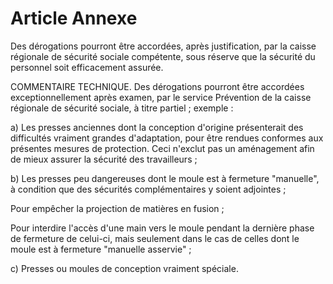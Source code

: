 # Article Annexe

Des dérogations pourront être accordées, après justification, par la caisse régionale de sécurité sociale compétente, sous réserve que la sécurité du personnel soit efficacement assurée.

COMMENTAIRE TECHNIQUE.    Des dérogations pourront être accordées exceptionnellement après examen, par le service Prévention de la caisse régionale de sécurité sociale, à titre partiel ; exemple :

a) Les presses anciennes dont la conception d'origine présenterait des difficultés vraiment grandes d'adaptation, pour être rendues conformes aux présentes mesures de protection. Ceci n'exclut pas un aménagement afin de mieux assurer la sécurité des travailleurs ;

b) Les presses peu dangereuses dont le moule est à fermeture "manuelle", à condition que des sécurités complémentaires y soient adjointes ;

Pour empêcher la projection de matières en fusion ;

Pour interdire l'accès d'une main vers le moule pendant la dernière phase de fermeture de celui-ci, mais seulement dans le cas de celles dont le moule est à fermeture "manuelle asservie" ;

c) Presses ou moules de conception vraiment spéciale.
